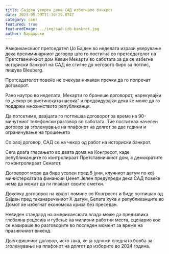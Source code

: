 ```yaml
---
title: Бајден уверен дека САД избегнале банкрот
date: 2023-05-29T11:30:29.874Z
category: свет
featured: true
featuredImage: ../img/sad-izb-bankrot.jpg
author: Вардарски
---
```

Американскиот претседател Џо Бајден во неделата изрази уверување дека прелиминарниот договор што го постигна со претседателот на Претставничкиот дом Кевин Мекарти во саботата за да се избегне историски банкрот на САД ќе стигне до неговото биро за потпис, пишува Bleuberg.

Претседателот повеќе не очекува никакви пречки да го попречат договорот.

Рано наутро во неделата, Мекарти го бранеше договорот, нарекувајќи го „чекор во вистинската насока“ и предвидувајќи дека ќе може да го поддржи мнозинството републиканци.

Да потсетиме, двајцата го потпишаа договорот за време на 90-минутниот телефонски разговор во саботата. Тие постигнаа начелен договор за зголемување на плафонот на долгот за две години и ограничување на трошењето

Со овој договор, САД се на чекор од работ на историски банкрот.

Сега доаѓа гласањето во двата дома на Конгресот, каде републиканците го контролираат Претставничкиот дом, а демократите го контролираат Сенатот.

Договорот мора да биде усвоен пред 5 јуни, клучниот датум по кој министерката за финансии Џенет Јелен предупреди дека САД повеќе нема да можат да ги плаќаат своите сметки.

Доколку договорот на крајот помине во Конгресот и биде потпишан од Бајден пред таканаречениот X-датум, Белата куќа и републиканците во Домот ќе избегнат економска криза без преседан.

Невиден стандард на американската влада може да предизвика глобална рецесија и губење на милиони работни места, сценарио кое се наѕираше во разговорите во последен момент за време на празничниот викенд.

Двегодишниот договор, исто така, ќе ја одложи следната борба за зголемување на плафонот на долгот до изборите во 2024 година.